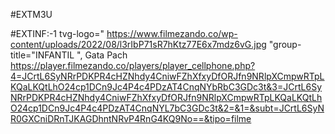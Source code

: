 #EXTM3U

#EXTINF:-1 tvg-logo="      https://www.filmezando.co/wp-content/uploads/2022/08/l3rIbP71sR7hKtz77E6x7mdz6vG.jpg  "group-title="INFANTIL ", Gata Pach
https://player.filmezando.co/players/player_cellphone.php?4=JCrtL6SyNRrPDKPR4cHZNhdy4CniwFZhXfxyDfORJfn9NRlpXCmpwRTpLKQaLKQtLhO24cp1DCn9Jc4P4c4PDzAT4CnqNYbRbC3GDc3t&3=JCrtL6SyNRrPDKPR4cHZNhdy4CniwFZhXfxyDfORJfn9NRlpXCmpwRTpLKQaLKQtLhO24cp1DCn9Jc4P4c4PDzAT4CnqNYL7bC3GDc3t&2=&1=&subt=JCrtL6SyNR0GXCniDRnTJKAGDhntNRvP4RnG4KQ9No==&tipo=filme

